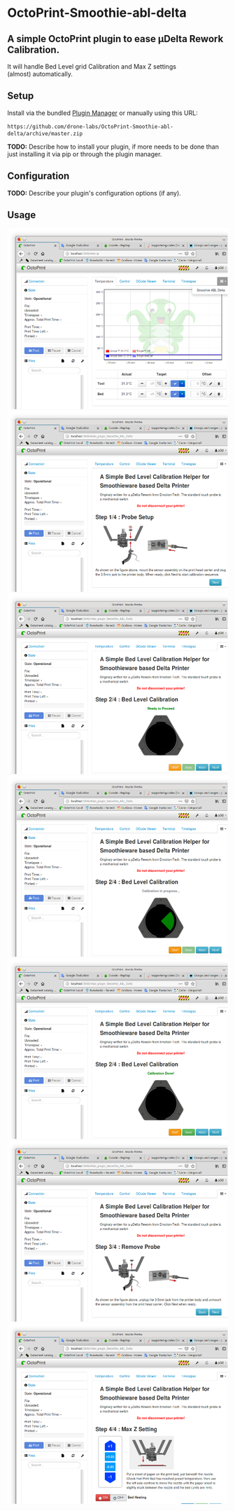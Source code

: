 # OctoPrint-Smoothie-abl-delta
## A simple OctoPrint plugin to ease µDelta Rework Calibration.
It will handle Bed Level grid Calibration and Max Z settings \
(almost) automatically. 

## Setup

Install via the bundled [Plugin Manager](https://github.com/foosel/OctoPrint/wiki/Plugin:-Plugin-Manager)
or manually using this URL:

    https://github.com/drone-labs/OctoPrint-Smoothie-abl-delta/archive/master.zip

**TODO:** Describe how to install your plugin, if more needs to be done than just installing it via pip or through
the plugin manager.

## Configuration

**TODO:** Describe your plugin's configuration options (if any).

## Usage

![Enter the Plugin](ScreenShots/ReachMe.png "Welcome")
![Step 1/4 : State = Idle](ScreenShots/Step1.png)
![Step 2/4 : Ready to Start Bed Level Calibration](ScreenShots/Step2a.png)
![Step 2/4 : Bed Level Calibration in Progress](ScreenShots/Step2b.png)
![Step 2/4 : Bed Level Calibration Done](ScreenShots/Step2c.png)
![Step 3/4 : Exit Level Calibration](ScreenShots/Step3.png)
![Step 4/4 : Max Z Setting](ScreenShots/Step4.png)
